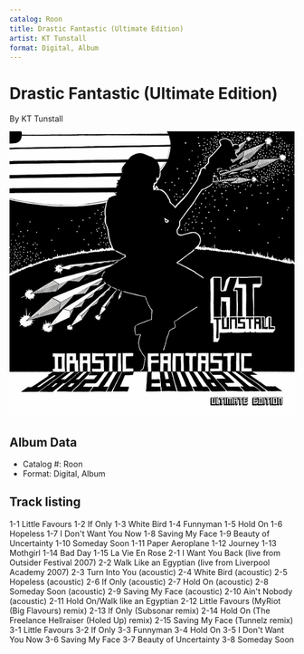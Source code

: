 ```yaml
---
catalog: Roon
title: Drastic Fantastic (Ultimate Edition)
artist: KT Tunstall
format: Digital, Album
---
```


# Drastic Fantastic (Ultimate Edition)

By KT Tunstall

![](../../assets/albumcovers/KT_Tunstall-Drastic_Fantastic_Ultimate_Edition.png)

## Album Data

- Catalog #: Roon
- Format: Digital, Album


## Track listing


1-1 Little Favours
1-2 If Only
1-3 White Bird
1-4 Funnyman
1-5 Hold On
1-6 Hopeless
1-7 I Don't Want You Now
1-8 Saving My Face
1-9 Beauty of Uncertainty
1-10 Someday Soon
1-11 Paper Aeroplane
1-12 Journey
1-13 Mothgirl
1-14 Bad Day
1-15 La Vie En Rose
2-1 I Want You Back (live from Outsider Festival 2007)
2-2 Walk Like an Egyptian (live from Liverpool Academy 2007)
2-3 Turn Into You (acoustic)
2-4 White Bird (acoustic)
2-5 Hopeless (acoustic)
2-6 If Only (acoustic)
2-7 Hold On (acoustic)
2-8 Someday Soon (acoustic)
2-9 Saving My Face (acoustic)
2-10 Ain't Nobody (acoustic)
2-11 Hold On/Walk like an Egyptian
2-12 Little Favours (MyRiot (Big Flavours) remix)
2-13 If Only (Subsonar remix)
2-14 Hold On (The Freelance Hellraiser (Holed Up) remix)
2-15 Saving My Face (Tunnelz remix)
3-1 Little Favours
3-2 If Only
3-3 Funnyman
3-4 Hold On
3-5 I Don't Want You Now
3-6 Saving My Face
3-7 Beauty of Uncertainty
3-8 Someday Soon

